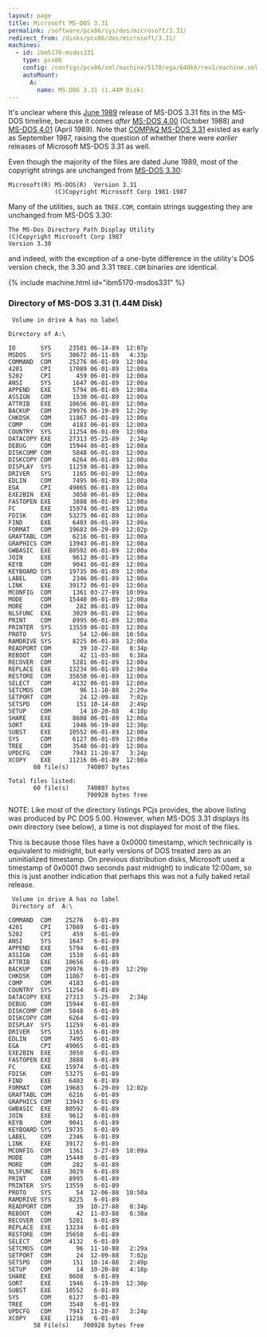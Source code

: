 ```yaml
---
layout: page
title: Microsoft MS-DOS 3.31
permalink: /software/pcx86/sys/dos/microsoft/3.31/
redirect_from: /disks/pcx86/dos/microsoft/3.31/
machines:
  - id: ibm5170-msdos331
    type: pcx86
    config: /configs/pcx86/xml/machine/5170/ega/640kb/rev1/machine.xml
    autoMount:
      A:
        name: MS-DOS 3.31 (1.44M Disk)
---
```


It's unclear where this [June 1989](#directory-of-ms-dos-331-144m-disk) release of MS-DOS 3.31 fits in the
MS-DOS timeline, because it comes *after* [MS-DOS 4.00](/disks/pcx86/dos/microsoft/4.00/) (October 1988) and
[MS-DOS 4.01](/disks/pcx86/dos/microsoft/4.01/) (April 1989).
Note that [COMPAQ MS-DOS 3.31](/disks/pcx86/dos/compaq/3.31/) existed as early as September 1987, raising the
question of whether there were *earlier* releases of Microsoft MS-DOS 3.31 as well.

Even though the majority of the files are dated June 1989, most of the copyright strings are unchanged from
[MS-DOS 3.30](/disks/pcx86/dos/microsoft/3.30/):

    Microsoft(R) MS-DOS(R)  Version 3.31                                            
                 (C)Copyright Microsoft Corp 1981-1987                              

Many of the utilities, such as `TREE.COM`, contain strings suggesting they are unchanged from MS-DOS 3.30:

    The MS-Dos Directory Path Display Utility
    (C)Copyright Microsoft Corp 1987
    Version 3.30

and indeed, with the exception of a one-byte difference in the utility's DOS version check, the 3.30 and 3.31
`TREE.COM` binaries *are* identical.

{% include machine.html id="ibm5170-msdos331" %}

### Directory of MS-DOS 3.31 (1.44M Disk)

	 Volume in drive A has no label

	Directory of A:\

	IO       SYS     23581 06-14-89  12:07p
	MSDOS    SYS     30672 06-11-89   4:33p
	COMMAND  COM     25276 06-01-89  12:00a
	4201     CPI     17089 06-01-89  12:00a
	5202     CPI       459 06-01-89  12:00a
	ANSI     SYS      1647 06-01-89  12:00a
	APPEND   EXE      5794 06-01-89  12:00a
	ASSIGN   COM      1530 06-01-89  12:00a
	ATTRIB   EXE     10656 06-01-89  12:00a
	BACKUP   COM     29976 06-19-89  12:29p
	CHKDSK   COM     11867 06-01-89  12:00a
	COMP     COM      4183 06-01-89  12:00a
	COUNTRY  SYS     11254 06-01-89  12:00a
	DATACOPY EXE     27313 05-25-89   2:34p
	DEBUG    COM     15944 06-01-89  12:00a
	DISKCOMP COM      5848 06-01-89  12:00a
	DISKCOPY COM      6264 06-01-89  12:00a
	DISPLAY  SYS     11259 06-01-89  12:00a
	DRIVER   SYS      1165 06-01-89  12:00a
	EDLIN    COM      7495 06-01-89  12:00a
	EGA      CPI     49065 06-01-89  12:00a
	EXE2BIN  EXE      3050 06-01-89  12:00a
	FASTOPEN EXE      3888 06-01-89  12:00a
	FC       EXE     15974 06-01-89  12:00a
	FDISK    COM     53275 06-01-89  12:00a
	FIND     EXE      6403 06-01-89  12:00a
	FORMAT   COM     19683 06-29-89  12:02p
	GRAFTABL COM      6216 06-01-89  12:00a
	GRAPHICS COM     13943 06-01-89  12:00a
	GWBASIC  EXE     80592 06-01-89  12:00a
	JOIN     EXE      9612 06-01-89  12:00a
	KEYB     COM      9041 06-01-89  12:00a
	KEYBOARD SYS     19735 06-01-89  12:00a
	LABEL    COM      2346 06-01-89  12:00a
	LINK     EXE     39172 06-01-89  12:00a
	MCONFIG  COM      1361 03-27-89  10:09a
	MODE     COM     15440 06-01-89  12:00a
	MORE     COM       282 06-01-89  12:00a
	NLSFUNC  EXE      3029 06-01-89  12:00a
	PRINT    COM      8995 06-01-89  12:00a
	PRINTER  SYS     13559 06-01-89  12:00a
	PROTO    SYS        54 12-06-88  10:50a
	RAMDRIVE SYS      8225 06-01-89  12:00a
	READPORT COM        39 10-27-88   8:34p
	REBOOT   COM        42 11-03-88   6:38a
	RECOVER  COM      5281 06-01-89  12:00a
	REPLACE  EXE     13234 06-01-89  12:00a
	RESTORE  COM     35650 06-01-89  12:00a
	SELECT   COM      4132 06-01-89  12:00a
	SETCMOS  COM        96 11-10-88   2:29a
	SETPORT  COM        24 12-09-88   7:02p
	SETSPD   COM       151 10-14-88   2:49p
	SETUP    COM        14 10-20-88   4:18p
	SHARE    EXE      8608 06-01-89  12:00a
	SORT     EXE      1946 06-19-89  12:30p
	SUBST    EXE     10552 06-01-89  12:00a
	SYS      COM      6127 06-01-89  12:00a
	TREE     COM      3540 06-01-89  12:00a
	UPDCFG   COM      7943 11-20-87   3:24p
	XCOPY    EXE     11216 06-01-89  12:00a
	       60 file(s)     740807 bytes

	Total files listed:
	       60 file(s)     740807 bytes
	                      700928 bytes free

NOTE: Like most of the directory listings PCjs provides, the above listing was produced by PC DOS 5.00.  However,
when MS-DOS 3.31 displays its own directory (see below), a time is not displayed for most of the files.

This is because those files have a 0x0000 timestamp, which technically is equivalent to midnight, but early versions
of DOS treated zero as an uninitialized timestamp.  On previous distribution disks, Microsoft used a timestamp of
0x0001 (two seconds past midnight) to indicate 12:00am, so this is just another indication that perhaps this was not
a fully baked retail release.

     Volume in drive A has no label
     Directory of  A:\
    
    COMMAND  COM    25276   6-01-89
    4201     CPI    17089   6-01-89
    5202     CPI      459   6-01-89
    ANSI     SYS     1647   6-01-89
    APPEND   EXE     5794   6-01-89
    ASSIGN   COM     1530   6-01-89
    ATTRIB   EXE    10656   6-01-89
    BACKUP   COM    29976   6-19-89  12:29p
    CHKDSK   COM    11867   6-01-89
    COMP     COM     4183   6-01-89
    COUNTRY  SYS    11254   6-01-89
    DATACOPY EXE    27313   5-25-89   2:34p
    DEBUG    COM    15944   6-01-89
    DISKCOMP COM     5848   6-01-89
    DISKCOPY COM     6264   6-01-89
    DISPLAY  SYS    11259   6-01-89
    DRIVER   SYS     1165   6-01-89
    EDLIN    COM     7495   6-01-89
    EGA      CPI    49065   6-01-89
    EXE2BIN  EXE     3050   6-01-89
    FASTOPEN EXE     3888   6-01-89
    FC       EXE    15974   6-01-89
    FDISK    COM    53275   6-01-89
    FIND     EXE     6403   6-01-89
    FORMAT   COM    19683   6-29-89  12:02p
    GRAFTABL COM     6216   6-01-89
    GRAPHICS COM    13943   6-01-89
    GWBASIC  EXE    80592   6-01-89
    JOIN     EXE     9612   6-01-89
    KEYB     COM     9041   6-01-89
    KEYBOARD SYS    19735   6-01-89
    LABEL    COM     2346   6-01-89
    LINK     EXE    39172   6-01-89
    MCONFIG  COM     1361   3-27-89  10:09a
    MODE     COM    15440   6-01-89
    MORE     COM      282   6-01-89
    NLSFUNC  EXE     3029   6-01-89
    PRINT    COM     8995   6-01-89
    PRINTER  SYS    13559   6-01-89
    PROTO    SYS       54  12-06-88  10:50a
    RAMDRIVE SYS     8225   6-01-89
    READPORT COM       39  10-27-88   8:34p
    REBOOT   COM       42  11-03-88   6:38a
    RECOVER  COM     5281   6-01-89
    REPLACE  EXE    13234   6-01-89
    RESTORE  COM    35650   6-01-89
    SELECT   COM     4132   6-01-89
    SETCMOS  COM       96  11-10-88   2:29a
    SETPORT  COM       24  12-09-88   7:02p
    SETSPD   COM      151  10-14-88   2:49p
    SETUP    COM       14  10-20-88   4:18p
    SHARE    EXE     8608   6-01-89
    SORT     EXE     1946   6-19-89  12:30p
    SUBST    EXE    10552   6-01-89
    SYS      COM     6127   6-01-89
    TREE     COM     3540   6-01-89
    UPDCFG   COM     7943  11-20-87   3:24p
    XCOPY    EXE    11216   6-01-89
           58 File(s)    700928 bytes free
